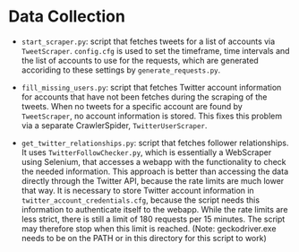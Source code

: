 # Data Collection

- `start_scraper.py`: script that fetches tweets for a list of accounts via `TweetScraper`. `config.cfg` is used to set the timeframe, time intervals and the list of accounts to use for the requests, which are generated accoriding to these settings by `generate_requests.py`.

- `fill_missing_users.py`: script that fetches Twitter account information for accounts that have not been fetches during the scraping of the tweets. When no tweets for a specific account are found by `TweetScraper`, no account information is stored. This fixes this problem via a separate CrawlerSpider, `TwitterUserScraper`.

- `get_twitter_relationships.py`: script that fetches follower relationships. It uses `TwitterFollowChecker.py`, which is essentially a WebScraper using Selenium, that accesses a webapp with the functionality to check the needed information. This approach is better than accessing the data directly through the Twitter API, because the rate limits are much lower that way. It is necessary to store Twitter account information in `twitter_account_credentials.cfg`, because the script  needs this information to authenticate itself to the webapp. While the rate limits are less strict, there is still a limit of 180 requests per 15 minutes. The script may therefore stop when this limit is reached. (Note: geckodriver.exe needs to be on the PATH or in this directory for this script to work)